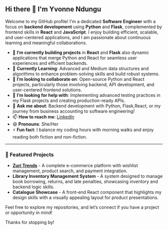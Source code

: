 ## Hi there 👋 I'm Yvonne Ndungu

Welcome to my GitHub profile! I'm a dedicated **Software Engineer** with a focus on **backend development** using **Python** and **Flask**, complemented by frontend skills in **React** and **JavaScript**. I enjoy building efficient, scalable, and user-centered applications, and I am passionate about continuous learning and meaningful collaborations.


- 🌱 **I’m currently building projects** in **React** and **Flask** also dynamic applications that merge Python and React for seamless user experiences and efficient backends.
- 🌱 **Currently Learning**: Advanced and Medium data structures and algorithms to enhance problem-solving skills and build robust systems.
- 👯 **I’m looking to collaborate on**: Open-source Python and React projects, particularly those involving backend, API development, and user-centered frontend solutions.
- 🤔 **I’m looking for help with**: Implementing advanced testing practices in my Flask projects and creating production-ready APIs.
- 💬 **Ask me about**: Backend development with Python, Flask,React, or my journey from business accounting to software engineering!
- 📫 **How to reach me**: [LinkedIn](https://www.linkedin.com/in/YvonneNdungu)
- 😄 **Pronouns**: She/Her
- ⚡ **Fun fact**: I balance my coding hours with morning walks and enjoy reading both fiction and non-fiction.

---

### 📌 Featured Projects

- **[Zuri Trends](https://github.com/IVON1010/zuri-trends-mall)** - A complete e-commerce platform with wishlist management, product search, and payment integration.
- **Library Inventory Management System** - A system designed to manage book borrowing, returns, and late penalties, showcasing inventory and backend logic skills.
- **Catalogue Showcase** - A front-end React component that highlights my design skills with a visually appealing layout for product presentations.

Feel free to explore my repositories, and let’s connect if you have a project or opportunity in mind!

Thanks for stopping by!

